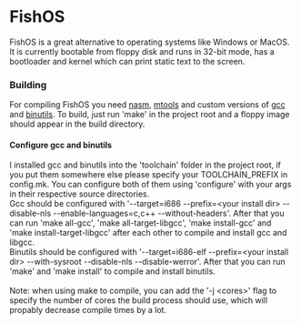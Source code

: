 # FishOS
FishOS is a great alternative to operating systems like Windows or MacOS. It is currently bootable from floppy disk and runs in 32-bit mode, has a bootloader and kernel which can print static text to the screen.

### Building
For compiling FishOS you need [nasm](https://github.com/netwide-assembler/nasm), [mtools](https://www.gnu.org/software/mtools/) and custom versions of [gcc](https://ftp.gnu.org/gnu/gcc/?C=M;O=D) and [binutils](https://ftp.gnu.org/gnu/binutils/?C=M;O=A). To build, just run 'make' in the project root and a floppy image should appear in the build directory.
#### Configure gcc and binutils
I installed gcc and binutils into the 'toolchain' folder in the project root, if you put them somewhere else please specify your TOOLCHAIN\_PREFIX in config.mk. You can configure both of them using 'configure' with your args in their respective source directories.<br>
Gcc should be configured with '--target=i686 --prefix=\<your install dir\> --disable-nls --enable-languages=c,c++ --without-headers'. After that you can run 'make all-gcc', 'make all-target-libgcc', 'make install-gcc' and 'make install-target-libgcc' after each other to compile and install gcc and libgcc.<br>
Binutils should be configured with '--target=i686-elf --prefix=\<your install dir\> --with-sysroot --disable-nls --disable-werror'. After that you can run 'make' and 'make install' to compile and install binutils.<br><br>
Note: when using make to compile, you can add the '-j \<cores\>' flag to specify the number of cores the build process should use, which will propably decrease compile times by a lot.
